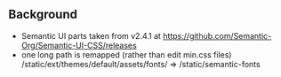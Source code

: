 
## Background

- Semantic UI parts taken from v2.4.1 at 
    <https://github.com/Semantic-Org/Semantic-UI-CSS/releases>
- one long path is remapped (rather than edit min.css  files)
    /static/ext/themes/default/assets/fonts/ => /static/semantic-fonts
